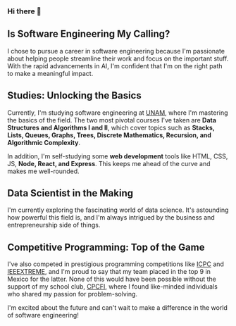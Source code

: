 ### Hi there 👋
## Is Software Engineering My Calling?
I chose to pursue a career in software engineering because I'm passionate about helping people streamline their work and focus on the important stuff. With the rapid advancements in AI, I'm confident that I'm on the right path to make a meaningful impact.

## Studies: Unlocking the Basics
Currently, I'm studying software engineering at <a href="https://www.unam.mx">UNAM</a>, where I'm mastering the basics of the field. The two most pivotal courses I've taken are **Data Structures and Algorithms I and II**, which cover topics such as **Stacks, Lists, Queues, Graphs, Trees, Discrete Mathematics, Recursion, and Algorithmic Complexity**.

In addition, I'm self-studying some **web development** tools like HTML, CSS, JS, **Node, React, and Express**. This keeps me ahead of the curve and makes me well-rounded.

## Data Scientist in the Making
I'm currently exploring the fascinating world of data science. It's astounding how powerful this field is, and I'm always intrigued by the business and entrepreneurship side of things.

## Competitive Programming: Top of the Game
I've also competed in prestigious programming competitions like <a href="https://icpc.global/">ICPC</a> and <a href="https://ieeextreme.org/">IEEEXTREME</a>, and I'm proud to say that my team placed in the top 9 in Mexico for the latter. None of this would have been possible without the support of my school club, <a href="http://www.cpcfi.unam.mx:3000/">CPCFI</a>, where I found like-minded individuals who shared my passion for problem-solving.

I'm excited about the future and can't wait to make a difference in the world of software engineering!
